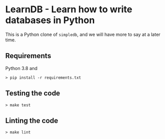 # LearnDB - Learn how to write databases in Python

This is a Python clone of `simpledb`, and we will have more to say at a later time.

## Requirements
Python 3.8 and

```
> pip install -r requirements.txt
```

## Testing the code
```
> make test
```

## Linting the code
```
> make lint
```
